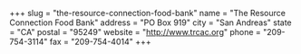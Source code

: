 +++
slug = "the-resource-connection-food-bank"
name = "The Resource Connection Food Bank"
address = "PO Box 919"
city = "San Andreas"
state = "CA"
postal = "95249"
website = "http://www.trcac.org"
phone = "209-754-3114"
fax = "209-754-4014"
+++
